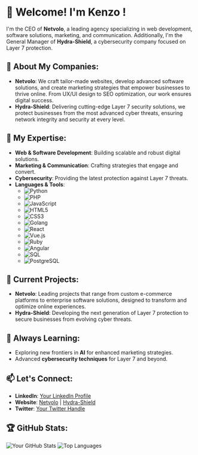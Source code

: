 
# 👋 Welcome! I'm Kenzo !

I'm the CEO of **Netvolo**, a leading agency specializing in web development, software solutions, marketing, and communication. Additionally, I'm the General Manager of **Hydra-Shield**, a cybersecurity company focused on Layer 7 protection.

## 🏢 About My Companies:
- **Netvolo**: We craft tailor-made websites, develop advanced software solutions, and create marketing strategies that empower businesses to thrive online. From UX/UI design to SEO optimization, our work ensures digital success.
- **Hydra-Shield**: Delivering cutting-edge Layer 7 security solutions, we protect businesses from the most advanced cyber threats, ensuring network integrity and security at every level.

## 🔧 My Expertise:
- **Web & Software Development**: Building scalable and robust digital solutions.
- **Marketing & Communication**: Crafting strategies that engage and convert.
- **Cybersecurity**: Providing the latest protection against Layer 7 threats.
- **Languages & Tools**:
  - ![Python](https://img.shields.io/badge/Python-3776AB?style=for-the-badge&logo=python&logoColor=white)
  - ![PHP](https://img.shields.io/badge/PHP-777BB4?style=for-the-badge&logo=php&logoColor=white)
  - ![JavaScript](https://img.shields.io/badge/JavaScript-F7DF1E?style=for-the-badge&logo=javascript&logoColor=black)
  - ![HTML5](https://img.shields.io/badge/HTML5-E34F26?style=for-the-badge&logo=html5&logoColor=white)
  - ![CSS3](https://img.shields.io/badge/CSS3-1572B6?style=for-the-badge&logo=css3&logoColor=white)
  - ![Golang](https://img.shields.io/badge/Go-00ADD8?style=for-the-badge&logo=go&logoColor=white)
  - ![React](https://img.shields.io/badge/React-61DAFB?style=for-the-badge&logo=react&logoColor=black)
  - ![Vue.js](https://img.shields.io/badge/Vue.js-4FC08D?style=for-the-badge&logo=vue.js&logoColor=white)
  - ![Ruby](https://img.shields.io/badge/Ruby-CC342D?style=for-the-badge&logo=ruby&logoColor=white)
  - ![Angular](https://img.shields.io/badge/Angular-DD0031?style=for-the-badge&logo=angular&logoColor=white)
  - ![SQL](https://img.shields.io/badge/SQL-336791?style=for-the-badge&logo=postgresql&logoColor=white)
  - ![PostgreSQL](https://img.shields.io/badge/PostgreSQL-4169E1?style=for-the-badge&logo=postgresql&logoColor=white)


## 🚀 Current Projects:
- **Netvolo**: Leading projects that range from custom e-commerce platforms to enterprise software solutions, designed to transform and optimize online experiences.
- **Hydra-Shield**: Developing the next generation of Layer 7 protection to secure businesses from evolving cyber threats.

## 🌱 Always Learning:
- Exploring new frontiers in **AI** for enhanced marketing strategies.
- Advanced **cybersecurity techniques** for Layer 7 and beyond.

## 📫 Let's Connect:
- **LinkedIn**: [Your LinkedIn Profile](https://www.linkedin.com)
- **Website**: [Netvolo](https://www.netvolo.com) | [Hydra-Shield](https://www.hydra-shield.com)
- **Twitter**: [Your Twitter Handle](https://www.twitter.com)

## 🏆 GitHub Stats:
![Your GitHub Stats](https://github-readme-stats.vercel.app/api?username=kenzosrz&show_icons=true&theme=radical)
![Top Languages](https://github-readme-stats.vercel.app/api/top-langs/?username=kenzosrz&layout=compact&theme=radical)
